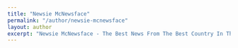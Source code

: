 ```yaml
---
title: "Newsie McNewsface"
permalink: "/author/newsie-mcnewsface"
layout: author
excerpt: "Newsie McNewsface - The Best News From The Best Country In The United States"
---
```

